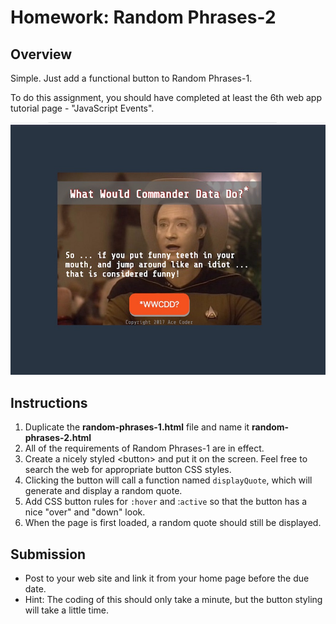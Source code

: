 # Homework: Random Phrases-2

## Overview
Simple. Just add a functional button to Random Phrases-1.

To do this assignment, you should have completed at least the 6th web app tutorial page - "JavaScript Events".

![Web Page](_images/random-phrases-2-done.jpg)

## Instructions
1. Duplicate the **random-phrases-1.html** file and name it **random-phrases-2.html**
1. All of the requirements of Random Phrases-1 are in effect.
1. Create a nicely styled &lt;button> and put it on the screen. Feel free to search the web for appropriate button CSS styles.
1. Clicking the button will call a function named `displayQuote`, which will generate and display a random quote.
1. Add CSS button rules for `:hover` and :`active` so that the button has a nice "over" and "down" look.
1. When the page is first loaded, a random quote should still be displayed.

## Submission
- Post to your web site and link it from your home page before the due date.
- Hint: The coding of this should only take a minute, but the button styling will take a little time.
